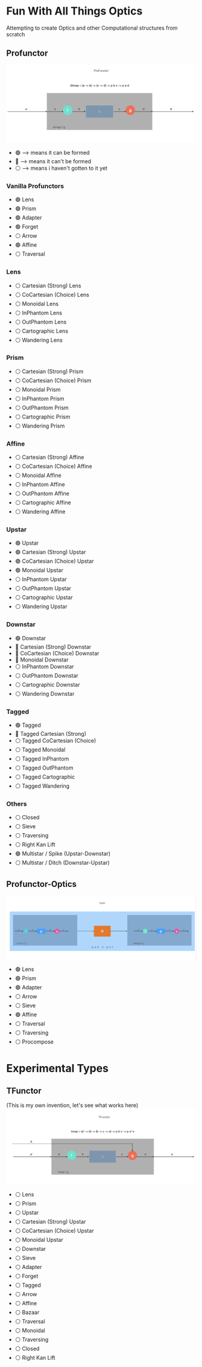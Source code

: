 # Fun With All Things Optics

Attempting to create Optics and other Computational structures from scratch

## Profunctor
![alt text](https://github.com/TitusQuinctiusFlamininus/Optics/blob/main/images/profunctor.png "Profunctor")

- :green_circle: --> means it can be formed
- :red_circle: --> means it can't be formed
- :white_circle: --> means i haven't gotten to it yet


### Vanilla Profunctors

- :green_circle: Lens
- :green_circle: Prism
- :green_circle: Adapter
- :green_circle: Forget
- :white_circle: Arrow
- :green_circle: Affine
- :white_circle: Traversal

### Lens

- :white_circle: Cartesian (Strong) Lens
- :white_circle: CoCartesian (Choice) Lens
- :white_circle: Monoidal Lens
- :white_circle:  InPhantom Lens
- :white_circle:  OutPhantom Lens
- :white_circle:  Cartographic Lens
- :white_circle:  Wandering Lens

### Prism

- :white_circle: Cartesian (Strong) Prism
- :white_circle: CoCartesian (Choice) Prism
- :white_circle: Monoidal Prism
- :white_circle:  InPhantom Prism
- :white_circle:  OutPhantom Prism
- :white_circle:  Cartographic Prism
- :white_circle:  Wandering Prism

### Affine

- :white_circle: Cartesian (Strong) Affine
- :white_circle: CoCartesian (Choice) Affine
- :white_circle: Monoidal Affine
- :white_circle:  InPhantom Affine
- :white_circle:  OutPhantom Affine
- :white_circle:  Cartographic Affine
- :white_circle:  Wandering Affine

### Upstar

- :green_circle: Upstar
- :green_circle: Cartesian (Strong) Upstar
- :green_circle: CoCartesian (Choice) Upstar
- :green_circle: Monoidal Upstar
- :white_circle:  InPhantom Upstar
- :white_circle:  OutPhantom Upstar
- :white_circle:  Cartographic Upstar
- :white_circle:  Wandering Upstar

### Downstar

- :green_circle: Downstar
- :red_circle:  Cartesian (Strong) Downstar 
- :red_circle:  CoCartesian (Choice) Downstar 
- :red_circle:  Monoidal Downstar 
- :white_circle:  InPhantom Downstar
- :white_circle:  OutPhantom Downstar
- :white_circle:  Cartographic Downstar
- :white_circle:  Wandering Downstar

### Tagged

- :green_circle: Tagged
- :red_circle:  Tagged Cartesian (Strong) 
- :white_circle:  Tagged CoCartesian (Choice)
- :white_circle:  Tagged Monoidal 
- :white_circle:  Tagged InPhantom 
- :white_circle:  Tagged OutPhantom 
- :white_circle:  Tagged Cartographic
- :white_circle:  Tagged Wandering 


### Others

- :white_circle: Closed
- :white_circle: Sieve
- :white_circle: Traversing
- :white_circle: Right Kan Lift
- :green_circle: Multistar / Spike (Upstar-Downstar)
- :white_circle: Multistar / Ditch (Downstar-Upstar)

## Profunctor-Optics
![alt text](https://github.com/TitusQuinctiusFlamininus/Optics/blob/main/images/optic.png "Optic")

- :green_circle: Lens
- :green_circle: Prism
- :green_circle: Adapter
- :white_circle: Arrow
- :white_circle: Sieve
- :green_circle: Affine
- :white_circle: Traversal
- :white_circle: Traversing
- :white_circle: Procompose



# Experimental Types

## TFunctor
(This is my own invention, let's see what works here)
![alt text](https://github.com/TitusQuinctiusFlamininus/Optics/blob/main/images/tfunctor.png "TFunctor")

- :white_circle: Lens
- :white_circle: Prism
- :white_circle: Upstar
- :white_circle: Cartesian (Strong) Upstar
- :white_circle: CoCartesian (Choice) Upstar
- :white_circle: Monoidal Upstar
- :white_circle: Downstar
- :white_circle: Sieve
- :white_circle: Adapter
- :white_circle: Forget
- :white_circle: Tagged
- :white_circle: Arrow
- :white_circle: Affine
- :white_circle: Bazaar
- :white_circle: Traversal
- :white_circle: Monoidal
- :white_circle: Traversing
- :white_circle: Closed
- :white_circle: Right Kan Lift
